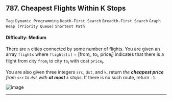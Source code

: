 ## 787. Cheapest Flights Within K Stops

```Tag```: ```Dynamic Programming``` ```Depth-First Search``` ```Breadth-First Search``` ```Graph``` ```Heap (Priority Queue)``` ```Shortest Path```

#### Difficulty: Medium

There are ```n``` cities connected by some number of flights. You are given an array ```flights``` where ```flights[i]``` = [from<sub>i</sub>, to<sub>i</sub>, price<sub>i</sub>] indicates that there is a flight from city ```from```<sub>i</sub> to city ```to```<sub>i</sub> with cost ```price```<sub>i</sub>.

You are also given three integers ```src```, ```dst```, and ```k```, return _the __cheapest price__ from ```src``` to ```dst``` with __at most__ ```k``` stops_. If there is no such route, return ```-1```.

![image](https://user-images.githubusercontent.com/35042430/214763952-16f232e6-8511-4547-8842-8b12e3f17424.png)

---
